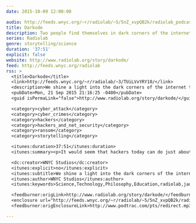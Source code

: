 ```yaml
---
date: 2015-10-09 12:00:00

audio: http://feeds.wnyc.org/~r/radiolab/~5/5nZ_xvpQB2k/radiolab_podcast15darkode.mp3
title: Darkode
description: Two people find themselves in dark corners of the internet.
series: Radiolab
genre: storytelling/science
duration: '37:51'
explicit: false
website: http://www.radiolab.org/story/darkode/
feed: http://feeds.wnyc.org/radiolab
rss: >
  <title>Darkode</title>
  <link>http://feeds.wnyc.org/~r/radiolab/~3/TUiLVxYRY10/</link>
  <description>We shine a light into the dark corners of the internet to see the world from the perspective of both cyber crime victims and perpetrators.</description>
  <pubDate>Mon, 21 Sep 2015 21:16:25 -0400</pubDate>
  <guid isPermaLink="false">http://www.radiolab.org/story/darkode/</guid>

  <category>cyber_attack</category>
  <category>cyber_crimes</category>
  <category>hackers</category>
  <category>hackers_and_net_security</category>
  <category>ransom</category>
  <category>storytelling</category>

  <itunes:duration>37:51</itunes:duration>
  <itunes:summary><p>It would seem that hackers today can do just about anything they want - from turning on the cellphone in your pocket to holding your life's work hostage. Cyber criminals today have more sophisticated tools, have learned to work collaboratively around the world and have found innovative ways to remain deep undercover in the internet's shadows. This episode, we shine a light into those shadows to see the world from the perspectives of both cybercrime victims and perpetrators.</p><p>First we meet mother-daughter duo Alina and Inna Simone, who tell us about being held hostage by criminals who have burrowed into their lives from half a world away. Along the way we learn about the legally sticky spot that unwitting accomplices like Will Wheeler find themselves in.</p><p>Then reporter and author Joseph Menn tells us about the surprisingly lucrative professional hacker structure in places throughout the former Soviet Union. Finally, the co-creator of one of the most notorious online marketplaces to ever exist speaks to us and NPR cyber-crime expert Dina Temple-Raston about how a young suburban Boy Scout can turn into a world renowned black hat hacker.</p><p>Produced by Kelsey Padgett and Andy Mills.</p></itunes:summary>

  <dc:creator>WNYC Studios</dc:creator>
  <itunes:explicit>no</itunes:explicit>
  <itunes:subtitle>We shine a light into the dark corners of the internet to see the world from the perspective of both cyber crime victims and perpetrators. </itunes:subtitle>
  <itunes:author>WNYC Studios</itunes:author>
  <itunes:keywords>Science,Technology,Philosophy,Education,radiolab,jad,abumrad,krulwich,Radio,Lab,wnyc,studios</itunes:keywords>

  <feedburner:origLink>http://www.radiolab.org/story/darkode/</feedburner:origLink>
  <enclosure url="http://feeds.wnyc.org/~r/radiolab/~5/5nZ_xvpQB2k/radiolab_podcast15darkode.mp3" length="0" type="audio/mpeg" />
  <feedburner:origEnclosureLink>http://www.podtrac.com/pts/redirect.mp3/audio.wnyc.org/radiolab_podcast/radiolab_podcast15darkode.mp3</feedburner:origEnclosureLink>

---
```

